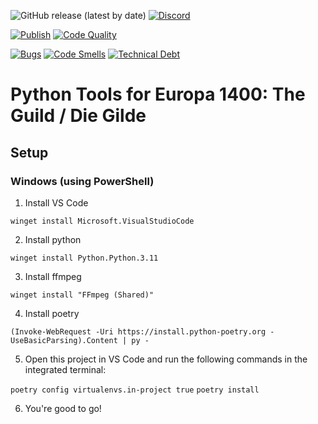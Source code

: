 ![GitHub release (latest by date)](https://img.shields.io/github/v/release/europa-1400-community/europa-1400-tools)
[![Discord](https://img.shields.io/discord/824534227927171092?color=7389D8&label=%20&logo=discord&logoColor=ffffff)](https://discord.gg/CPPAKarms2)

[![Publish](https://github.com/europa-1400-community/europa-1400-tools/actions/workflows/publish.yml/badge.svg)](https://github.com/europa-1400-community/europa-1400-tools/actions/workflows/publish.yml)
[![Code Quality](https://github.com/europa-1400-community/europa-1400-tools/actions/workflows/quality.yml/badge.svg)](https://github.com/europa-1400-community/europa-1400-tools/actions/workflows/quality.yml)

[![Bugs](https://sonarcloud.io/api/project_badges/measure?project=europa-1400-community_europa-1400-tools&metric=bugs)](https://sonarcloud.io/summary/new_code?id=europa-1400-community_europa-1400-tools)
[![Code Smells](https://sonarcloud.io/api/project_badges/measure?project=europa-1400-community_europa-1400-tools&metric=code_smells)](https://sonarcloud.io/summary/new_code?id=europa-1400-community_europa-1400-tools)
[![Technical Debt](https://sonarcloud.io/api/project_badges/measure?project=europa-1400-community_europa-1400-tools&metric=sqale_index)](https://sonarcloud.io/summary/new_code?id=europa-1400-community_europa-1400-tools)

# Python Tools for Europa 1400: The Guild / Die Gilde

## Setup

### Windows (using PowerShell)

1. Install VS Code

`winget install Microsoft.VisualStudioCode`

2. Install python

`winget install Python.Python.3.11`

3. Install ffmpeg

`winget install "FFmpeg (Shared)"`

4. Install poetry

`(Invoke-WebRequest -Uri https://install.python-poetry.org -UseBasicParsing).Content | py -`

5. Open this project in VS Code and run the following commands in the integrated terminal:

`poetry config virtualenvs.in-project true`
`poetry install`

6. You're good to go!
